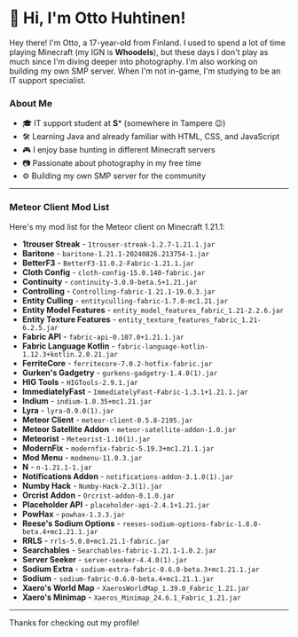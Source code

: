 # 👋 Hi, I'm Otto Huhtinen!

Hey there! I'm Otto, a 17-year-old from Finland. I used to spend a lot of time playing Minecraft (my IGN is **Whoodels**), but these days I don't play as much since I'm diving deeper into photography. I'm also working on building my own SMP server. When I'm not in-game, I'm studying to be an IT support specialist.

### About Me
- 🎓 IT support student at **S*** (somewhere in Tampere 😉)
- 🛠 Learning Java and already familiar with HTML, CSS, and JavaScript
- 🎮 I enjoy base hunting in different Minecraft servers
- 📷 Passionate about photography in my free time
- ⚙️ Building my own SMP server for the community

---

### Meteor Client Mod List

Here's my mod list for the Meteor client on Minecraft 1.21.1:

- **1trouser Streak** - `1trouser-streak-1.2.7-1.21.1.jar`
- **Baritone** - `baritone-1.21.1-20240826.213754-1.jar`
- **BetterF3** - `BetterF3-11.0.2-Fabric-1.21.1.jar`
- **Cloth Config** - `cloth-config-15.0.140-fabric.jar`
- **Continuity** - `continuity-3.0.0-beta.5+1.21.jar`
- **Controlling** - `Controlling-fabric-1.21.1-19.0.3.jar`
- **Entity Culling** - `entityculling-fabric-1.7.0-mc1.21.jar`
- **Entity Model Features** - `entity_model_features_fabric_1.21-2.2.6.jar`
- **Entity Texture Features** - `entity_texture_features_fabric_1.21-6.2.5.jar`
- **Fabric API** - `fabric-api-0.107.0+1.21.1.jar`
- **Fabric Language Kotlin** - `fabric-language-kotlin-1.12.3+kotlin.2.0.21.jar`
- **FerriteCore** - `ferritecore-7.0.2-hotfix-fabric.jar`
- **Gurken's Gadgetry** - `gurkens-gadgetry-1.4.0(1).jar`
- **HIG Tools** - `HIGTools-2.9.1.jar`
- **ImmediatelyFast** - `ImmediatelyFast-Fabric-1.3.1+1.21.1.jar`
- **Indium** - `indium-1.0.35+mc1.21.jar`
- **Lyra** - `lyra-0.9.0(1).jar`
- **Meteor Client** - `meteor-client-0.5.8-2195.jar`
- **Meteor Satellite Addon** - `meteor-satellite-addon-1.0.jar`
- **Meteorist** - `Meteorist-1.10(1).jar`
- **ModernFix** - `modernfix-fabric-5.19.3+mc1.21.1.jar`
- **Mod Menu** - `modmenu-11.0.3.jar`
- **N** - `n-1.21.1-1.jar`
- **Notifications Addon** - `notifications-addon-3.1.0(1).jar`
- **Numby Hack** - `Numby-Hack-2.3(1).jar`
- **Orcrist Addon** - `Orcrist-addon-0.1.0.jar`
- **Placeholder API** - `placeholder-api-2.4.1+1.21.jar`
- **PowHax** - `powhax-1.3.3.jar`
- **Reese's Sodium Options** - `reeses-sodium-options-fabric-1.8.0-beta.4+mc1.21.1.jar`
- **RRLS** - `rrls-5.0.8+mc1.21.1-fabric.jar`
- **Searchables** - `Searchables-fabric-1.21.1-1.0.2.jar`
- **Server Seeker** - `server-seeker-4.4.0(1).jar`
- **Sodium Extra** - `sodium-extra-fabric-0.6.0-beta.3+mc1.21.1.jar`
- **Sodium** - `sodium-fabric-0.6.0-beta.4+mc1.21.1.jar`
- **Xaero's World Map** - `XaerosWorldMap_1.39.0_Fabric_1.21.jar`
- **Xaero's Minimap** - `Xaeros_Minimap_24.6.1_Fabric_1.21.jar`

---

Thanks for checking out my profile!
